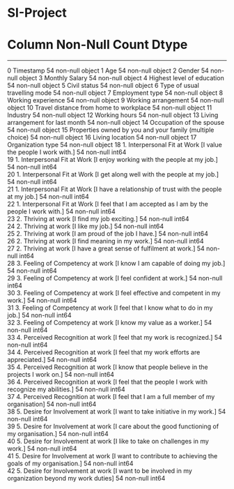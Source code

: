 # SI-Project
#   Column                                                                                               Non-Null Count  Dtype  
---  ------                                                                                               --------------  -----  
 0   Timestamp                                                                                            54 non-null     object 
 1   Age                                                                                                  54 non-null     object 
 2   Gender                                                                                               54 non-null     object 
 3   Monthly Salary                                                                                       54 non-null     object 
 4   Highest level of education                                                                           54 non-null     object 
 5   Civil status                                                                                         54 non-null     object 
 6   Type of usual travelling mode                                                                        54 non-null     object 
 7   Employment type                                                                                      54 non-null     object 
 8   Working experience                                                                                   54 non-null     object 
 9   Working arrangement                                                                                  54 non-null     object 
 10  Travel distance from home to workplace                                                               54 non-null     object 
 11  Industry                                                                                             54 non-null     object 
 12  Working hours                                                                                        54 non-null     object 
 13  Living arrangement for last month                                                                    54 non-null     object 
 14  Occupation of the spouse                                                                             54 non-null     object 
 15  Properties owned by you and your family (multiple choice)                                            54 non-null     object 
 16  Living location                                                                                      54 non-null     object 
 17  Organization type                                                                                    54 non-null     object 
 18  1. Interpersonal Fit at Work [I value the people I work with.]                                       54 non-null     int64  
 19  1. Interpersonal Fit at Work [I enjoy working with the people at my job.]                            54 non-null     int64  
 20  1. Interpersonal Fit at Work [I get along well with the people at my job.]                           54 non-null     int64  
 21  1. Interpersonal Fit at Work [I have a relationship of trust with the people at my job.]             54 non-null     int64  
 22  1. Interpersonal Fit at Work [I feel that I am accepted as I am by the people I work with.]          54 non-null     int64  
 23  2. Thriving at work [I find my job exciting.]                                                        54 non-null     int64  
 24  2. Thriving at work [I like my job.]                                                                 54 non-null     int64  
 25  2. Thriving at work [I am proud of the job I have.]                                                  54 non-null     int64  
 26  2. Thriving at work [I find meaning in my work.]                                                     54 non-null     int64  
 27  2. Thriving at work [I have a great sense of fulfilment at work.]                                    54 non-null     int64  
 28  3. Feeling of Competency at work [I know I am capable of doing my job.]                              54 non-null     int64  
 29  3. Feeling of Competency at work [I feel confident at work.]                                         54 non-null     int64  
 30  3. Feeling of Competency at work [I feel effective and competent in my work.]                        54 non-null     int64  
 31  3. Feeling of Competency at work [I feel that I know what to do in my job.]                          54 non-null     int64  
 32  3. Feeling of Competency at work [I know my value as a worker.]                                      54 non-null     int64  
 33  4. Perceived Recognition at work [I feel that my work is recognized.]                                54 non-null     int64  
 34  4. Perceived Recognition at work [I feel that my work efforts are appreciated.]                      54 non-null     int64  
 35  4. Perceived Recognition at work [I know that people believe in the projects I work on.]             54 non-null     int64  
 36  4. Perceived Recognition at work [I feel that the people I work with recognize my abilities.]        54 non-null     int64  
 37  4. Perceived Recognition at work [I feel that I am a full member of my organisation]                 54 non-null     int64  
 38  5. Desire for Involvement at work [I want to take initiative in my work.]                            54 non-null     int64  
 39  5. Desire for Involvement at work [I care about the good functioning of my organisation.]            54 non-null     int64  
 40  5. Desire for Involvement at work [I like to take on challenges in my work.]                         54 non-null     int64  
 41  5. Desire for Involvement at work [I want to contribute to achieving the goals of my organisation.]  54 non-null     int64  
 42  5. Desire for Involvement at work [I want to be involved in my organization beyond my work duties]   54 non-null     int64  
	
